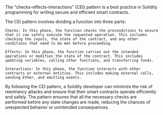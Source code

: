 The "checks-effects-interactions" (CEI) pattern is a best practice in Solidity programming for writing secure and efficient smart contracts.

The CEI pattern involves dividing a function into three parts:

    Checks: In this phase, the function checks the preconditions to ensure that it can safely execute the requested operation. This includes checking the inputs, the state of the contract, and any other conditions that need to be met before proceeding.

    Effects: In this phase, the function carries out the intended operations or modifies the state of the contract. This includes updating variables, calling other functions, and transferring funds.

    Interactions: In this phase, the function interacts with other contracts or external entities. This includes making external calls, sending Ether, and emitting events.

By following the CEI pattern, a Solidity developer can minimize the risk of reentrancy attacks and ensure that their smart contracts operate efficiently and safely. The pattern ensures that all the necessary checks are performed before any state changes are made, reducing the chances of unexpected behavior or unintended consequences.
